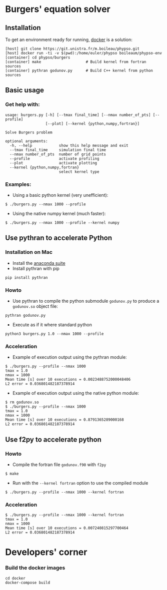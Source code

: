 # Burgers' equation solver

## Installation 

To get an environment ready for running, [docker](https://www.docker.com/) is a solution:

```
[host] git clone https://git.unistra.fr/m.boileau/phypso.git
[host] docker run -ti -v $(pwd):/home/euler/phypso boileaum/phypso-env
[container] cd phypso/burgers
[container] make                    # Build kernel from fortran sources
[container] pythran godunov.py      # Build C++ kernel from python sources
```

## Basic usage

### Get help with:

```
usage: burgers.py [-h] [--tmax final_time] [--nmax number_of_pts] [--profile]
                  [--plot] [--kernel {python,numpy,fortran}]

Solve Burgers problem

optional arguments:
  -h, --help            show this help message and exit
  --tmax final_time     simulation final time
  --nmax number_of_pts  number of grid points
  --profile             activate profiling
  --plot                activate plotting
  --kernel {python,numpy,fortran}
                        select kernel type
```

### Examples:

- Using a basic python kernel (very unefficient):

```
$ ./burgers.py --nmax 1000 --profile
```

- Using the native numpy kernel (much faster):

```
$ ./burgers.py --nmax 1000 --profile --kernel numpy
```

## Use pythran to accelerate Python


### Installation on Mac

- Install the [anaconda suite](https://www.anaconda.com/download/#macos)
- Install pythran with pip

```
pip install pythran
```


### Howto

- Use pythran to compile the python submodule `godunov.py` to produce a `godunov.so` object file:

```
pythran godunov.py
```

- Execute as if it where standard python

``` 
python3 burgers.py 1.0 --nmax 1000 --profile
```

### Acceleration

- Example of execution output using the pythran module:

```
$ ./burgers.py --profile --nmax 1000
tmax = 1.0
nmax = 1000
Mean time [s] over 10 executions = 0.0023488752000048406
L2 error = 0.036801482187378914
```

- Example of execution output using the native python module:

```
$ rm godunov.so 
$ ./burgers.py --profile --nmax 1000
tmax = 1.0
nmax = 1000
Mean time [s] over 10 executions = 0.8791365289000168
L2 error = 0.036801482187378914
```

## Use f2py to accelerate python

### Howto

- Compile the fortran file `godunov.f90` with `f2py`

```
$ make
```

- Run with the `--kernel fortran` option to use the compiled module

```
$ ./burgers.py --profile --nmax 1000 --kernel fortran
```

### Acceleration

```
$ ./burgers.py --profile --nmax 1000 --kernel fortran
tmax = 1.0
nmax = 1000
Mean time [s] over 10 executions = 0.007240815297700464
L2 error = 0.036801482187378914
```

# Developers' corner


### Build the docker images

```
cd docker
docker-compose build
```
